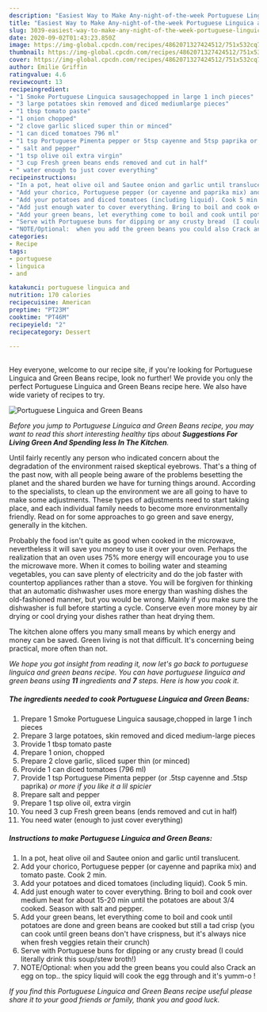 ```yaml
---
description: "Easiest Way to Make Any-night-of-the-week Portuguese Linguica and Green Beans"
title: "Easiest Way to Make Any-night-of-the-week Portuguese Linguica and Green Beans"
slug: 3039-easiest-way-to-make-any-night-of-the-week-portuguese-linguica-and-green-beans
date: 2020-09-02T01:43:23.850Z
image: https://img-global.cpcdn.com/recipes/4862071327424512/751x532cq70/portuguese-linguica-and-green-beans-recipe-main-photo.jpg
thumbnail: https://img-global.cpcdn.com/recipes/4862071327424512/751x532cq70/portuguese-linguica-and-green-beans-recipe-main-photo.jpg
cover: https://img-global.cpcdn.com/recipes/4862071327424512/751x532cq70/portuguese-linguica-and-green-beans-recipe-main-photo.jpg
author: Emilie Griffin
ratingvalue: 4.6
reviewcount: 13
recipeingredient:
- "1 Smoke Portuguese Linguica sausagechopped in large 1 inch pieces"
- "3 large potatoes skin removed and diced mediumlarge pieces"
- "1 tbsp tomato paste"
- "1 onion chopped"
- "2 clove garlic sliced super thin or minced"
- "1 can diced tomatoes 796 ml"
- "1 tsp Portuguese Pimenta pepper or 5tsp cayenne and 5tsp paprika or more if you like it a lil spicier"
- " salt and pepper"
- "1 tsp olive oil extra virgin"
- "3 cup Fresh green beans ends removed and cut in half"
- " water enough to just cover everything"
recipeinstructions:
- "In a pot, heat olive oil and Sautee onion and garlic until translucent."
- "Add your chorico, Portuguese pepper (or cayenne and paprika mix) and tomato paste. Cook 2 min."
- "Add your potatoes and diced tomatoes (including liquid). Cook 5 min."
- "Add just enough water to cover everything. Bring to boil and cook over medium heat for about 15-20 min until the potatoes are about 3/4 cooked. Season with salt and pepper."
- "Add your green beans, let everything come to boil and cook until potatoes are done and green beans are cooked but still a tad crisp (you can cook until green beans don&#39;t have crispness, but it&#39;s always nice when fresh veggies retain their crunch)"
- "Serve with Portuguese buns for dipping or any crusty bread  (I could literally drink this soup/stew broth!)"
- "NOTE/Optional:  when you add the green beans you could also Crack an egg on top.. the spicy liquid will cook the egg through and it&#39;s yumm-o !"
categories:
- Recipe
tags:
- portuguese
- linguica
- and

katakunci: portuguese linguica and 
nutrition: 170 calories
recipecuisine: American
preptime: "PT23M"
cooktime: "PT46M"
recipeyield: "2"
recipecategory: Dessert

---
```

<br>
Hey everyone, welcome to our recipe site, if you're looking for Portuguese Linguica and Green Beans recipe, look no further! We provide you only the perfect Portuguese Linguica and Green Beans recipe here. We also have wide variety of recipes to try.
<br>


![Portuguese Linguica and Green Beans](https://img-global.cpcdn.com/recipes/4862071327424512/751x532cq70/portuguese-linguica-and-green-beans-recipe-main-photo.jpg)

<i>Before you jump to Portuguese Linguica and Green Beans recipe, you may want to read this short interesting healthy tips about 
<strong>Suggestions For Living Green And Spending less In The Kitchen</strong>.</i>
</br>

Until fairly recently any person who indicated concern about the degradation of the environment raised skeptical eyebrows. That's a thing of the past now, with all people being aware of the problems besetting the planet and the shared burden we have for turning things around. According to the specialists, to clean up the environment we are all going to have to make some adjustments. These types of adjustments need to start taking place, and each individual family needs to become more environmentally friendly. Read on for some approaches to go green and save energy, generally in the kitchen.

Probably the food isn't quite as good when cooked in the microwave, nevertheless it will save you money to use it over your oven. Perhaps the realization that an oven uses 75% more energy will encourage you to use the microwave more. When it comes to boiling water and steaming vegetables, you can save plenty of electricity and do the job faster with countertop appliances rather than a stove. You will be forgiven for thinking that an automatic dishwasher uses more energy than washing dishes the old-fashioned manner, but you would be wrong. Mainly if you make sure the dishwasher is full before starting a cycle. Conserve even more money by air drying or cool drying your dishes rather than heat drying them.

The kitchen alone offers you many small means by which energy and money can be saved. Green living is not that difficult. It's concerning being practical, more often than not.


<i>We hope you got insight from reading it, now let's go back to portuguese linguica and green beans recipe. You can have portuguese linguica and green beans using <strong>11</strong> ingredients and <strong>7</strong> steps. Here is how you cook it.
</i>

##### The ingredients needed to cook Portuguese Linguica and Green Beans:

1. Prepare 1 Smoke Portuguese Linguica sausage,chopped in large 1 inch pieces
1. Prepare 3 large potatoes, skin removed and diced medium-large pieces
1. Provide 1 tbsp tomato paste
1. Prepare 1 onion, chopped
1. Prepare 2 clove garlic, sliced super thin (or minced)
1. Provide 1 can diced tomatoes (796 ml)
1. Provide 1 tsp Portuguese Pimenta pepper (or .5tsp cayenne and .5tsp paprika) *or more if you like it a lil spicier*
1. Prepare  salt and pepper
1. Prepare 1 tsp olive oil, extra virgin
1. You need 3 cup Fresh green beans (ends removed and cut in half)
1. You need  water (enough to just cover everything)


##### Instructions to make Portuguese Linguica and Green Beans:

1. In a pot, heat olive oil and Sautee onion and garlic until translucent.
1. Add your chorico, Portuguese pepper (or cayenne and paprika mix) and tomato paste. Cook 2 min.
1. Add your potatoes and diced tomatoes (including liquid). Cook 5 min.
1. Add just enough water to cover everything. Bring to boil and cook over medium heat for about 15-20 min until the potatoes are about 3/4 cooked. Season with salt and pepper.
1. Add your green beans, let everything come to boil and cook until potatoes are done and green beans are cooked but still a tad crisp (you can cook until green beans don&#39;t have crispness, but it&#39;s always nice when fresh veggies retain their crunch)
1. Serve with Portuguese buns for dipping or any crusty bread  (I could literally drink this soup/stew broth!)
1. NOTE/Optional:  when you add the green beans you could also Crack an egg on top.. the spicy liquid will cook the egg through and it&#39;s yumm-o !


<i>If you find this Portuguese Linguica and Green Beans recipe useful please share it to your good friends or family, thank you and good luck.</i>
